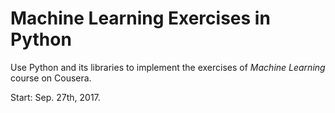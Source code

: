 # Machine Learning Exercises in Python

Use Python and its libraries to implement the exercises of *Machine Learning* course on Cousera.

Start: Sep. 27th, 2017.
